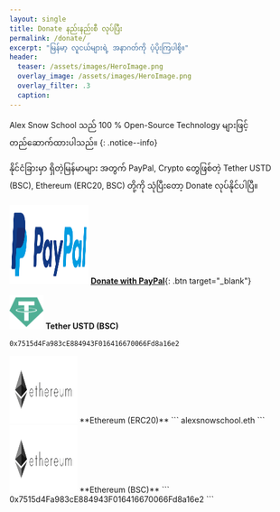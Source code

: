 ```yaml
---
layout: single
title: Donate နည်းနည်းစီ လုပ်ပြီး
permalink: /donate/
excerpt: "မြန်မာ့ လူငယ်များရဲ့ အနာဂတ်ကို ပံ့ပိုးကြပါစို့။"
header:
  teaser: /assets/images/HeroImage.png
  overlay_image: /assets/images/HeroImage.png
  overlay_filter: .3
  caption:
---
```


Alex Snow School သည် 100 % Open-Source Technology များဖြင့် တည်ဆောက်ထားပါသည်။
{: .notice--info}

နိုင်ငံခြားမှာ ရှိတဲ့မြန်မာများ အတွက် PayPal, Crypto တွေဖြစ်တဲ့ Tether USTD (BSC), Ethereum (ERC20, BSC) တို့ကို သုံပြီးတော့ Donate လုပ်နိုင်ပါပြီ။
<br>
<br>
<img src="/assets/images/paypal.png" alt="Donate with PayPal" width="140" height="140" >
[**Donate with PayPal**](https://www.paypal.com/paypalme/alexsnow348){: .btn target="_blank"}
<i class='fas fa-chevron-circle-right'></i>
<br>
<br>
<img src="/assets/images/usdt.png" alt="Donate with PayPal" width="60" height="60">
**Tether USTD (BSC)**
```
0x7515d4Fa983cE884943F016416670066Fd8a16e2
```


<img src="/assets/images/ether.png" alt="Ethereum ECR20" width="120" height="120">
**Ethereum (ERC20)**
```
alexsnowschool.eth
```
<img src="/assets/images/ether.png" alt="Ethereum BSC" width="120" height="120">
**Ethereum (BSC)**
```
0x7515d4Fa983cE884943F016416670066Fd8a16e2
```